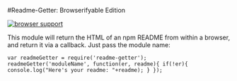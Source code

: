 #Readme-Getter: Browserifyable Edition

[![browser support](https://ci.testling.com/flyswatter/NPM-Readme-Getter-Browser.png)](https://ci.testling.com/flyswatter/NPM-Readme-Getter-Browser)

This module will return the HTML of an npm README from within a browser, and return it via a callback.  Just pass the module name:

`var readmeGetter = require('readme-getter');
  readmeGetter('moduleName', function(er, readme){
    if(!er){
      console.log("Here's your readme: "+readme);
    }
  });`